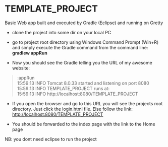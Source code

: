 # TEMPLATE_PROJECT
Basic Web app built and executed by Gradle (Eclipse) and running on Gretty

* clone the project into some dir on your local PC
* go to project root directory using Windows Command Prompt (Win+R) and simply execute the Gradle command from the command line:
<b>gradlew appRun</b>

* Now you should see the Gradle telling you the URL of my awesome website:

> :appRun <br />
> 15:59:13 INFO  Tomcat 8.0.33 started and listening on port 8080 <br />
> 15:59:13 INFO  TEMPLATE_PROJECT runs at: <br />
> 15:59:13 INFO    http://localhost:8080/TEMPLATE_PROJECT <br />

* If you open the browser and go to this URL you will see the projects root directory. Just click the login.html file. Else follow the link: <a href>http://localhost:8080/TEMPLATE_PROJECT</a>

* You should be forwarded to the index page with the link to the Home page

NB: you dont need eclipse to run the project
